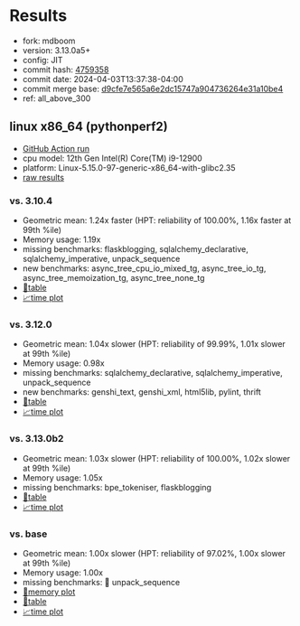 # Results

- fork: mdboom
- version: 3.13.0a5+
- config: JIT
- commit hash: [4759358](https://github.com/mdboom/cpython/commit/4759358)
- commit date: 2024-04-03T13:37:38-04:00
- commit merge base: [d9cfe7e565a6e2dc15747a904736264e31a10be4](https://github.com/mdboom/cpython/commit/d9cfe7e565a6e2dc15747a904736264e31a10be4)
- ref: all_above_300

## linux x86_64 (pythonperf2)

- [GitHub Action run](https://github.com/faster-cpython/benchmarking/actions/runs/8543118011)
- cpu model: 12th Gen Intel(R) Core(TM) i9-12900
- platform: Linux-5.15.0-97-generic-x86_64-with-glibc2.35
- [raw results](bm-20240403-pythonperf2-x86_64-mdboom-all_above_300-3.13.0a5%2B-4759358.json)

### vs. 3.10.4

- Geometric mean: 1.24x faster (HPT: reliability of 100.00%, 1.16x faster at 99th %ile)
- Memory usage: 1.19x
- missing benchmarks: flaskblogging, sqlalchemy_declarative, sqlalchemy_imperative, unpack_sequence
- new benchmarks: async_tree_cpu_io_mixed_tg, async_tree_io_tg, async_tree_memoization_tg, async_tree_none_tg
- [📄table](bm-20240403-pythonperf2-x86_64-mdboom-all_above_300-3.13.0a5%2B-4759358-vs-3.10.4.md)
- [📈time plot](bm-20240403-pythonperf2-x86_64-mdboom-all_above_300-3.13.0a5%2B-4759358-vs-3.10.4.svg)

### vs. 3.12.0

- Geometric mean: 1.04x slower (HPT: reliability of 99.99%, 1.01x slower at 99th %ile)
- Memory usage: 0.98x
- missing benchmarks: sqlalchemy_declarative, sqlalchemy_imperative, unpack_sequence
- new benchmarks: genshi_text, genshi_xml, html5lib, pylint, thrift
- [📄table](bm-20240403-pythonperf2-x86_64-mdboom-all_above_300-3.13.0a5%2B-4759358-vs-3.12.0.md)
- [📈time plot](bm-20240403-pythonperf2-x86_64-mdboom-all_above_300-3.13.0a5%2B-4759358-vs-3.12.0.svg)

### vs. 3.13.0b2

- Geometric mean: 1.03x slower (HPT: reliability of 100.00%, 1.02x slower at 99th %ile)
- Memory usage: 1.05x
- missing benchmarks: bpe_tokeniser, flaskblogging
- [📄table](bm-20240403-pythonperf2-x86_64-mdboom-all_above_300-3.13.0a5%2B-4759358-vs-3.13.0b2.md)
- [📈time plot](bm-20240403-pythonperf2-x86_64-mdboom-all_above_300-3.13.0a5%2B-4759358-vs-3.13.0b2.svg)

### vs. base

- Geometric mean: 1.00x slower (HPT: reliability of 97.02%, 1.00x slower at 99th %ile)
- Memory usage: 1.00x
- missing benchmarks: 🔴 unpack_sequence
- [🧠memory plot](bm-20240403-pythonperf2-x86_64-mdboom-all_above_300-3.13.0a5%2B-4759358-vs-base-mem.svg)
- [📄table](bm-20240403-pythonperf2-x86_64-mdboom-all_above_300-3.13.0a5%2B-4759358-vs-base.md)
- [📈time plot](bm-20240403-pythonperf2-x86_64-mdboom-all_above_300-3.13.0a5%2B-4759358-vs-base.svg)

